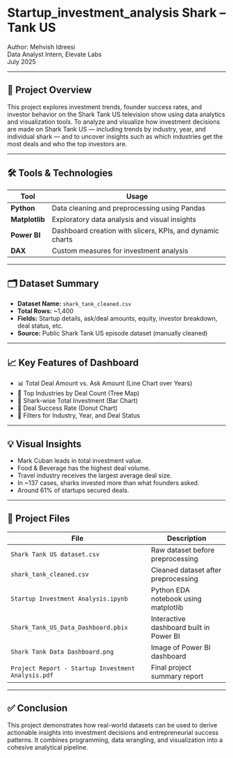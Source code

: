 # Startup_investment_analysis Shark – Tank US
Author: Mehvish Idreesi  
Data Analyst Intern, Elevate Labs  
July 2025

---

## 📌 Project Overview

This project explores investment trends, founder success rates, and investor behavior on the Shark Tank US television show using data analytics and visualization tools. To analyze and visualize how investment decisions are made on Shark Tank US — including trends by industry, year, and individual shark — and to uncover insights such as which industries get the most deals and who the top investors are.

---

## 🛠️ Tools & Technologies

| Tool         | Usage                                                                 |
|--------------|-----------------------------------------------------------------------|
| **Python**   | Data cleaning and preprocessing using Pandas                         |
| **Matplotlib** | Exploratory data analysis and visual insights                      |
| **Power BI** | Dashboard creation with slicers, KPIs, and dynamic charts            |
| **DAX**      | Custom measures for investment analysis                              |

---

## 🗂️ Dataset Summary

- **Dataset Name:** `shark_tank_cleaned.csv`
- **Total Rows:** ~1,400
- **Fields:** Startup details, ask/deal amounts, equity, investor breakdown, deal status, etc.
- **Source:** Public Shark Tank US episode dataset (manually cleaned)

---

## 📈 Key Features of Dashboard

- 📊 Total Deal Amount vs. Ask Amount (Line Chart over Years)
- 🧠 Top Industries by Deal Count (Tree Map)
- 🦈 Shark-wise Total Investment (Bar Chart)
- 📍 Deal Success Rate (Donut Chart)
- 📂 Filters for Industry, Year, and Deal Status

---

## 💡 Visual Insights

- Mark Cuban leads in total investment value.
- Food & Beverage has the highest deal volume.
- Travel industry receives the largest average deal size.
- In ~137 cases, sharks invested more than what founders asked.
- Around 61% of startups secured deals.

---

## 📄 Project Files

| File | Description |
|------|-------------|
| `Shark Tank US dataset.csv` | Raw dataset before preprocessing |
| `shark_tank_cleaned.csv` | Cleaned dataset after preprocessing |
| `Startup Investment Analysis.ipynb` | Python EDA notebook using matplotlib |
| `Shark_Tank_US_Data_Dashboard.pbix` | Interactive dashboard built in Power BI |
| `Shark Tank Data Dashboard.png` | Image of Power BI dashboard |
| `Project Report - Startup Investment Analysis.pdf` | Final project summary report |

---

## ✅ Conclusion

This project demonstrates how real-world datasets can be used to derive actionable insights into investment decisions and entrepreneurial success patterns. It combines programming, data wrangling, and visualization into a cohesive analytical pipeline. 
